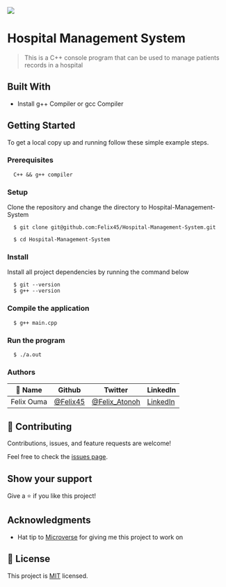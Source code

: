 ![](https://img.shields.io/badge/Microverse-blueviolet)

# Hospital Management System

> This is a C++ console program that can be used to manage patients records in a hospital


## Built With

- Install g++ Compiler or gcc Compiler

## Getting Started

To get a local copy up and running follow these simple example steps.

### Prerequisites
```
  C++ && g++ compiler 
```
### Setup
Clone the repository and change the directory to Hospital-Management-System

``` 
  $ git clone git@github.com:Felix45/Hospital-Management-System.git

  $ cd Hospital-Management-System
```

### Install
Install all project dependencies by running the command below
 
``` 
  $ git --version
  $ g++ --version
```

### Compile the application
```
  $ g++ main.cpp
```
### Run the program
``` 
  $ ./a.out
```


### Authors

| 👤 Name | Github | Twitter | LinkedIn |
|------|--------|---------|----------|
|Felix Ouma|[@Felix45](https://github.com/Felix45)|[@Felix_Atonoh](https://twitter.com/Felix_Atonoh)|[LinkedIn](https://www.linkedin.com/in/felix-ouma-639766b0/)|


## 🤝 Contributing

Contributions, issues, and feature requests are welcome!

Feel free to check the [issues page](https://github.com/felix45/Hospital-Management-System/issues).

## Show your support

Give a ⭐️ if you like this project!

## Acknowledgments

- Hat tip to [Microverse](https://bit.ly/MicroverseTN) for giving me this project to work on

## 📝 License

This project is [MIT](./MIT.md) licensed.

